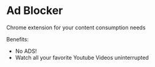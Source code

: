 <h1>Ad Blocker</h1>

<p>Chrome extension for your content consumption needs</p>
<p>Benefits:</p>
<ul>
  <li>No ADS!</li>
  <li>Watch all your favorite Youtube Videos uninterrupted</li>
</ul>
